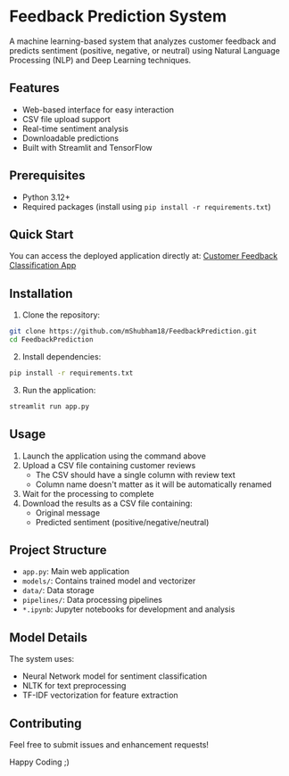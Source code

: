 # Feedback Prediction System

A machine learning-based system that analyzes customer feedback and predicts sentiment (positive, negative, or neutral) using Natural Language Processing (NLP) and Deep Learning techniques.

## Features

- Web-based interface for easy interaction
- CSV file upload support
- Real-time sentiment analysis
- Downloadable predictions
- Built with Streamlit and TensorFlow

## Prerequisites

- Python 3.12+
- Required packages (install using `pip install -r requirements.txt`)

## Quick Start

You can access the deployed application directly at:
[Customer Feedback Classification App](https://feedback-classification.streamlit.app/)

## Installation

1. Clone the repository:
```bash
git clone https://github.com/mShubham18/FeedbackPrediction.git
cd FeedbackPrediction
```

2. Install dependencies:
```bash
pip install -r requirements.txt
```

3. Run the application:
```bash
streamlit run app.py
```

## Usage

1. Launch the application using the command above
2. Upload a CSV file containing customer reviews
   - The CSV should have a single column with review text
   - Column name doesn't matter as it will be automatically renamed
3. Wait for the processing to complete
4. Download the results as a CSV file containing:
   - Original message
   - Predicted sentiment (positive/negative/neutral)

## Project Structure

- `app.py`: Main web application
- `models/`: Contains trained model and vectorizer
- `data/`: Data storage
- `pipelines/`: Data processing pipelines
- `*.ipynb`: Jupyter notebooks for development and analysis

## Model Details

The system uses:
- Neural Network model for sentiment classification
- NLTK for text preprocessing
- TF-IDF vectorization for feature extraction

## Contributing

Feel free to submit issues and enhancement requests!

Happy Coding ;)